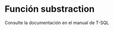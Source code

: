 ﻿---
Autogenerated: true
---

# Función  substraction

Consulte la documentación en el manual de T-SQL
